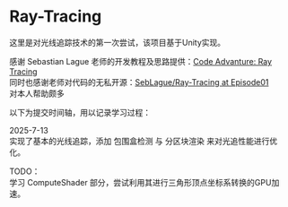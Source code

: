 # Ray-Tracing

这里是对光线追踪技术的第一次尝试，该项目基于Unity实现。 

 
感谢 Sebastian Lague 老师的开发教程及思路提供：[Code Advanture: Ray Tracing](https://www.youtube.com/watch?v=Qz0KTGYJtUk)<br>
同时也感谢老师对代码的无私开源：[SebLague/Ray-Tracing at Episode01](https://github.com/SebLague/Ray-Tracing/tree/Episode01)<br>
对本人帮助颇多 

 
以下为提交时间轴，用以记录学习过程： 

2025-7-13<br>
实现了基本的光线追踪，添加 包围盒检测 与 分区块渲染 来对光追性能进行优化。 

 
TODO：<br>
学习 ComputeShader 部分，尝试利用其进行三角形顶点坐标系转换的GPU加速。
